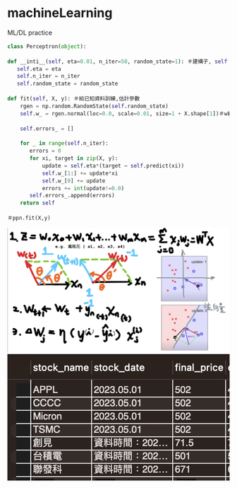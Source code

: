 # machineLearning
ML/DL practice 

``` py
class Perceptron(object):

def __inti__(self, eta=0.01, n_iter=50, random_state=1): ＃建構子, self 物件初始化
   self.eta = eta
   self.n_iter = n_iter
   self.random_state = random_state

def fit(self, X, y): ＃給已知資料訓練,估計參數
    rgen = np.random.RandomState(self.random_state)
    self.w_ = rgen.normal(loc=0.0, scale=0.01, size=1 + X.shape[1])＃w初始值設定 
    
    self.errors_ = []

    for _ in range(self.n_iter):
       errors = 0
       for xi, target in zip(X, y):
           update = self.eta*(target – self.predict(xi))
           self.w_[1:] += update*xi
           self.w_[0] += update
           errors += int(update!=0.0)
       self.errors_.append(errors)
    return self

＃ppn.fit(X,y)

```
![image](https://github.com/RandomErwin/machineLearning/blob/main/感知器.png)
![image](https://github.com/RandomErwin/webCrawler/blob/main/資料庫connect.png)
